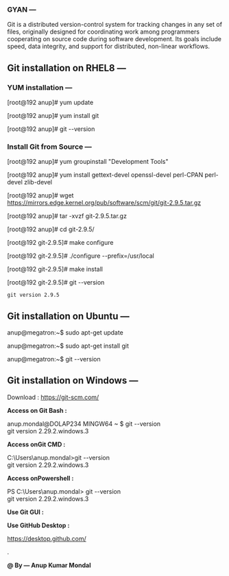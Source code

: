 
### GYAN —

Git is a distributed version-control system for tracking changes in any set of files, originally designed for coordinating work among programmers cooperating on source code during software development. Its goals include speed, data integrity, and support for distributed, non-linear workflows.

## Git installation on RHEL8 —

### YUM installation —

[root@192 anup]#  yum update

[root@192 anup]#  yum install git 

[root@192 anup]#  git --version 


### Install Git from Source — 

[root@192 anup]# yum groupinstall "Development Tools"

[root@192 anup]# yum install gettext-devel openssl-devel perl-CPAN perl-devel zlib-devel


[root@192 anup]# wget https://mirrors.edge.kernel.org/pub/software/scm/git/git-2.9.5.tar.gz

[root@192 anup]# tar -xvzf git-2.9.5.tar.gz

[root@192 anup]# cd git-2.9.5/

[root@192 git-2.9.5]# make configure

[root@192 git-2.9.5]# ./configure --prefix=/usr/local

[root@192 git-2.9.5]# make install

[root@192 git-2.9.5]# git --version

```git version 2.9.5```


## Git installation on Ubuntu —

anup@megatron:~$ sudo apt-get update

anup@megatron:~$ sudo apt-get install git

anup@megatron:~$ git --version


## Git installation on Windows —

Download : https://git-scm.com/

**Access on Git Bash :**

anup.mondal@DOLAP234 MINGW64 ~
$ git --version  
git version 2.29.2.windows.3

**Access onGit CMD :**

C:\Users\anup.mondal>git --version                                                                                      
git version 2.29.2.windows.3                                                                                                        
                
**Access onPowershell :**

PS C:\Users\anup.mondal> git --version                                                                                   
git version 2.29.2.windows.3    


**Use Git GUI :**

**Use GitHub Desktop :**

https://desktop.github.com/


.
  
**@ By — Anup Kumar Mondal**


